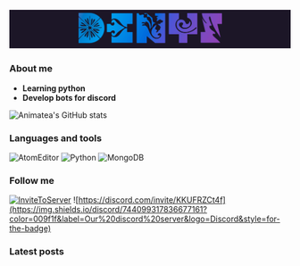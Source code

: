 [![Header](https://github.com/Animatea/Animatea/blob/main/assets/DenyS.gif)]()

### **About me**
- **Learning python**
- **Develop bots for discord**

![Animatea's GitHub stats](https://github-readme-stats.vercel.app/api?username=Animatea&show_icons=true&theme=tokyonight)

### Languages and tools
![AtomEditor](https://img.shields.io/badge/-Atom-2f3136?style=for-the-badge&logo=Atom&logoColor=white)
![Python](https://img.shields.io/badge/-Python-2f3136?style=for-the-badge&logo=Python)
![MongoDB](https://img.shields.io/badge/-MongoDB-2f3136?style=for-the-badge&logo=MongoDB&logoColor=green)

### Follow me
[![InviteToServer](https://img.shields.io/badge/-invite_to_server-090909?style=for-the-badge&logo=linkedin&logoColor=007886)](https://discord.com/invite/KKUFRZCt4f)
![https://discord.com/invite/KKUFRZCt4f](https://img.shields.io/discord/744099317836677161?color=009f1f&label=Our%20discord%20server&logo=Discord&style=for-the-badge)

### Latest posts
<!-- BLOG-POST-LIST:START -->
<!-- BLOG-POST-LIST:END -->
